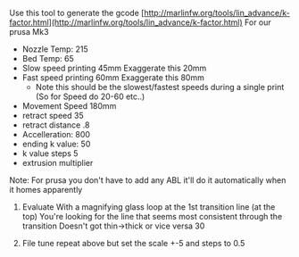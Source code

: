 
Use this tool to generate the gcode
[http://marlinfw.org/tools/lin_advance/k-factor.html](http://marlinfw.org/tools/lin_advance/k-factor.html)
For our prusa Mk3

 - Nozzle Temp: 215
 - Bed Temp: 65
 - Slow speed printing 45mm Exaggerate this 20mm
 - Fast speed printing 60mm Exaggerate this 80mm
	 - Note this should be the slowest/fastest speeds during a single print (So for Speed do 20-60 etc..)
 - Movement Speed 180mm
 - retract speed 35
 - retract distance .8
 - Accelleration: 800
 - ending k value: 50
 - k value steps 5
 - extrusion multiplier

Note: For prusa you don't have to add any ABL it'll do it automatically when it homes apparently

1. Evaluate
  With a magnifying glass loop at the 1st transition line (at the top)
  You're looking for the line that seems most consistent through the transition Doesn't got thin->thick or vice versa
30

2. File tune repeat above but set the scale  +-5 and steps to 0.5

<!--stackedit_data:
eyJoaXN0b3J5IjpbMjA2OTU4MTU4NSwxMTA3Nzk0MjE3LDE5Nj
cwODcyMjYsMTMwOTI2MDY0LDIxNDczMDI0NTEsOTgwNjg2MDkw
LC0yMDM1MTk2ODZdfQ==
-->